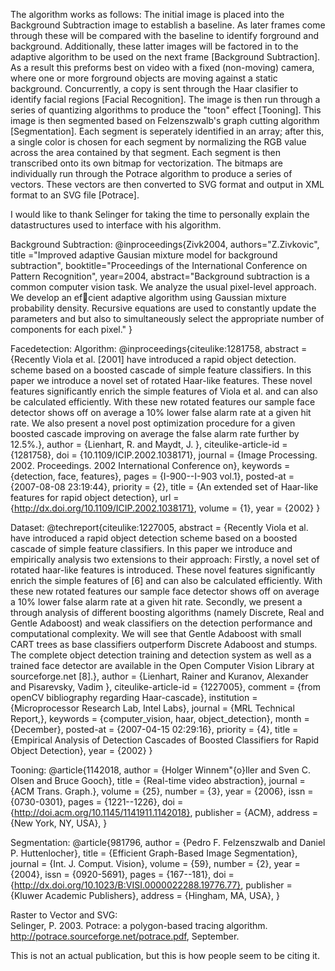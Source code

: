 The algorithm works as follows:
The initial image is placed into the Background Subtraction image to establish a baseline.  As later frames come through these will be compared with the baseline to identify forground and background.  Additionally, these latter images will be factored in to the adaptive algorithm to be used on the next frame [Background Subtraction].  As a result this preforms best on video with a fixed (non-moving) camera, where one or more forground objects are moving against a static background.  Concurrently, a copy is sent through the Haar clasifier to identify facial regions [Facial Recognition].  The image is then run through a series of quantizing algorithms to produce the "toon" effect [Tooning].  This image is then segmented based on Felzenszwalb's graph cutting algorithm [Segmentation].  Each segment is seperately identified in an array; after this, a single color is chosen for each segment by normalizing the RGB value across the area contained by that segment. Each segment is then transcribed onto its own bitmap for vectorization.  The bitmaps are individually run through the Potrace algorithm to produce a series of vectors.  These vectors are then converted to SVG format and output in XML format to an SVG file [Potrace].

I would like to thank Selinger for taking the time to personally explain the datastructures used to interface with his algorithm.



Background Subtraction:
@inproceedings{Zivk2004,
authors="Z.Zivkovic",
title ="Improved adaptive Gausian mixture model for background subtraction",
booktitle="Proceedings of the International Conference on Pattern Recognition",
year=2004,
abstract="Background subtraction is a common computer vision
task. We analyze the usual pixel-level approach. We develop
an efcient adaptive algorithm using Gaussian mixture
probability density. Recursive equations are used to
constantly update the parameters and but also to simultaneously
select the appropriate number of components for
each pixel."
} 



Facedetection:
Algorithm:
@inproceedings{citeulike:1281758,
	abstract = {Recently Viola et al. [2001] have introduced a rapid object detection. scheme based on a boosted cascade of simple feature classifiers. In this paper we introduce a novel set of rotated Haar-like features. These novel features significantly enrich the simple features of Viola et al. and can also be calculated efficiently. With these new rotated features our sample face detector shows off on average a 10\% lower false alarm rate at a given hit rate. We also present a novel post optimization procedure for a given boosted cascade improving on average the false alarm rate further by 12.5\%.},
	author = {Lienhart, R.  and Maydt, J. },
	citeulike-article-id = {1281758},
	doi = {10.1109/ICIP.2002.1038171},
	journal = {Image Processing. 2002. Proceedings. 2002 International Conference on},
	keywords = {detection, face, features},
	pages = {I-900--I-903 vol.1},
	posted-at = {2007-08-08 23:19:44},
	priority = {2},
	title = {An extended set of Haar-like features for rapid object detection},
	url = {http://dx.doi.org/10.1109/ICIP.2002.1038171},
	volume = {1},
	year = {2002}
}

Dataset:
@techreport{citeulike:1227005,
	abstract = {Recently Viola et al. have introduced a rapid object detection
scheme based on a boosted cascade of simple feature classifiers. In
this paper we introduce and empirically analysis two extensions to
their approach: Firstly, a novel set of rotated haar-like features is
introduced. These novel features significantly enrich the simple
features of [6] and can also be calculated efficiently. With these new
rotated features our sample face detector shows off on average a
10\% lower false alarm rate at a given hit rate. Secondly, we present
a through analysis of different boosting algorithms (namely
Discrete, Real and Gentle Adaboost) and weak classifiers on the
detection performance and computational complexity. We will see
that Gentle Adaboost with small CART trees as base classifiers
outperform Discrete Adaboost and stumps. The complete object
detection training and detection system as well as a trained face
detector are available in the Open Computer Vision Library at
sourceforge.net [8].},
	author = {Lienhart, Rainer   and Kuranov, Alexander   and Pisarevsky, Vadim  },
	citeulike-article-id = {1227005},
	comment = {from openCV bibliography regarding Haar-cascade},
	institution = {Microprocessor Research Lab, Intel Labs},
	journal = {MRL Technical Report,},
	keywords = {computer\_vision, haar, object\_detection},
	month = {December},
	posted-at = {2007-04-15 02:29:16},
	priority = {4},
	title = {Empirical Analysis of Detection Cascades of Boosted Classifiers for Rapid Object
Detection},
	year = {2002}
}

Tooning:
@article{1142018,
 author = {Holger Winnem\"{o}ller and Sven C. Olsen and Bruce Gooch},
 title = {Real-time video abstraction},
 journal = {ACM Trans. Graph.},
 volume = {25},
 number = {3},
 year = {2006},
 issn = {0730-0301},
 pages = {1221--1226},
 doi = {http://doi.acm.org/10.1145/1141911.1142018},
 publisher = {ACM},
 address = {New York, NY, USA},
 }

Segmentation:
@article{981796,
 author = {Pedro F. Felzenszwalb and Daniel P. Huttenlocher},
 title = {Efficient Graph-Based Image Segmentation},
 journal = {Int. J. Comput. Vision},
 volume = {59},
 number = {2},
 year = {2004},
 issn = {0920-5691},
 pages = {167--181},
 doi = {http://dx.doi.org/10.1023/B:VISI.0000022288.19776.77},
 publisher = {Kluwer Academic Publishers},
 address = {Hingham, MA, USA},
 }


Raster to Vector and SVG:	
Selinger, P. 2003. Potrace: a polygon-based tracing algorithm. http://potrace.sourceforge.net/potrace.pdf, September. 

This is not an actual publication, but this is how people seem to be citing it.

